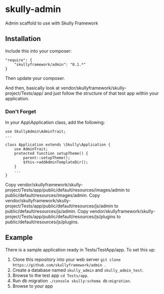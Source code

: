 # skully-admin

Admin scaffold to use with Skully Framework

## Installation

Include this into your composer:

```
"require": {
    "skullyframework/admin": "0.1.*"
}
```

Then update your composer.

And then, basically look at vendor/skullyframework/skully-project/Tests/app/ and just follow the structure of that test app within your application.

### Don't Forget ###
In your App\Application class, add the following:

```
use SkullyAdmin\AdminTrait;
...

class Application extends \Skully\Application {
    use AdminTrait;
    protected function setupTheme() {
        parent::setupTheme();
        $this->addAdminTemplateDir();
    }
    ...
}
```

Copy vendor/skullyframework/skully-project/Tests/app/public/default/resources/images/admin to public/default/resources/images/admin.
Copy vendor/skullyframework/skully-project/Tests/app/public/default/resources/js/admin to public/default/resources/js/admin.
Copy vendor/skullyframework/skully-project/Tests/app/public/default/resources/js/plugins to public/default/resources/js/plugins.

## Example

There is a sample application ready in Tests/TestApp/app. To set this up:
1. Clone this repository into your web server ```git clone https://github.com/skullyframework/admin ```.
2. Create a database named `skully_admin` and `skully_admin_test`.
3. Browse to the test app ```cd Tests/app```.
4. Run db migration ```./console skully:schema db:migration```.
5. Browse to your app

